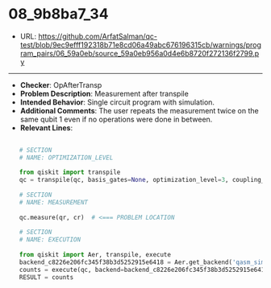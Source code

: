 # 08_9b8ba7_34
 - URL: https://github.com/ArfatSalman/qc-test/blob/9ec9efff192318b71e8cd06a49abc676196315cb/warnings/program_pairs/06_59a0eb/source_59a0eb956a0d4e6b8720f272136f2799.py
---
 - **Checker**: OpAfterTransp
 - **Problem Description**: Measurement after transpile
 - **Intended Behavior**: Single circuit program with simulation.
 - **Additional Comments**: The user repeats the measurement twice on the same qubit 1 even if no operations were done in between.
 - **Relevant Lines**:
```python
   
   # SECTION
   # NAME: OPTIMIZATION_LEVEL
   
   from qiskit import transpile
   qc = transpile(qc, basis_gates=None, optimization_level=3, coupling_map=None)
   
   # SECTION
   # NAME: MEASUREMENT
   
   qc.measure(qr, cr)  # <=== PROBLEM LOCATION
   
   # SECTION
   # NAME: EXECUTION
   
   from qiskit import Aer, transpile, execute
   backend_c8226e206fc345f38b3d5252915e6418 = Aer.get_backend('qasm_simulator')
   counts = execute(qc, backend=backend_c8226e206fc345f38b3d5252915e6418, shots=489).result().get_counts(qc)
   RESULT = counts
```